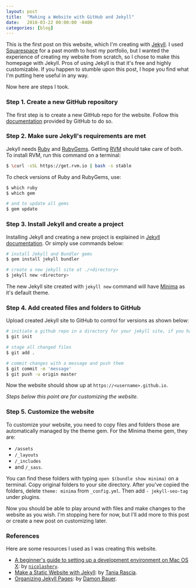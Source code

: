 ```yaml
---
layout: post
title:  "Making a Website with GitHub and Jekyll"
date:   2018-03-22 00:00:00 -0400
categories: [blog]
---
```


This is the first post on this website, which I'm creating with [Jekyll][1]. I used [Squarespace][2] for a past month to host my portfolio, but I wanted the experience of creating my website from scratch, so I chose to make this homepage with Jekyll. Pros of using Jekyll is that it's free and highly customizable. If you happen to stumble upon this post, I hope you find what I'm putting here useful in any way.

Now here are steps I took.
### Step 1. Create a new GitHub repository
The first step is to create a new GitHub repo for the website. Follow this [documentation][7] provided by GitHub to do so.

### Step 2. Make sure Jekyll's requirements are met
Jekyll needs [Ruby][9] and [RubyGems][10]. Getting [RVM][11] should take care of both. To install RVM, run this command on a terminal:
```bash
$ \curl -sSL https://get.rvm.io | bash -s stable
```
To check versions of Ruby and RubyGems, use:
```bash
$ which ruby
$ which gem

# and to update all gems
$ gem update
```

### Step 3. Install Jekyll and create a project
Installing Jekyll and creating a new project is explained in [Jekyll documentation][8]. Or simply use commands below:
```bash
# install Jekyll and Bundler gems
$ gem install jekyll bundler

# create a new jekyll site at ./<directory>
$ jekyll new <directory>
```
The new Jekyll site created with `jekyll new` command will have [Minima][12] as it's default theme.

### Step 4. Add created files and folders to GitHub
Upload created Jekyll site to GitHub to control for versions as shown below:
```bash
# initiate a github repo in a directory for your jekyll site, if you haven't done so already
$ git init

# stage all changed files
$ git add .

# commit changes with a message and push them
$ git commit -m 'message'
$ git push -u origin master
```
Now the website should show up at `https://<username>.github.io`.

*Steps below this point are for customizing the website.*

### Step 5. Customize the website
To customize your website, you need to copy files and folders those are automatically managed by the theme gem. For the Minima theme gem, they are:
* `/assets`
* `/_layouts`
* `/_includes`
* and `/_sass`.

You can find these folders with typing `open $(bundle show minima)` on a terminal. Copy original folders to your site directory. After you've copied the folders, delete `theme: minima` from `_config.yml`. Then add `- jekyll-seo-tag` under plugins.

Now you should be able to play around with files and make changes to the website as you wish. I'm stopping here for now, but I'll add more to this post or create a new post on customizing later.

### References
Here are some resources I used as I was creating this website.

* [A beginner's guide to setting up a development environment on Mac OS X][3]: by [`nicolashery`][4].
* [Make a Static Website with Jekyll][5]: by [Tania Rascia][6].
* [Organizing Jekyll Pages][13]: by [Damon Bauer][14].

[1]: https://jekyllrb.com/
[2]: https://www.squarespace.com/
[3]: https://github.com/nicolashery/mac-dev-setup
[4]: https://github.com/nicolashery
[5]: https://www.taniarascia.com/make-a-static-website-with-jekyll/
[6]: https://www.taniarascia.com/
[7]: https://pages.github.com/
[8]: https://jekyllrb.com/docs/quickstart/
[9]: https://www.ruby-lang.org/en/downloads/
[10]: https://rubygems.org/pages/download
[11]: https://rvm.io/
[12]: https://github.com/jekyll/minima
[13]: http://damonbauer.me/organizing-jekyll-pages/
[14]: http://damonbauer.me/